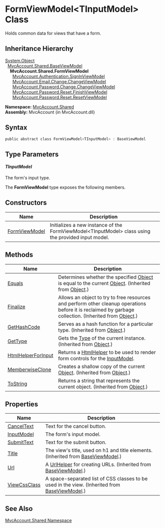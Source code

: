FormViewModel&lt;TInputModel> Class
===================================
Holds common data for views that have a form.


Inheritance Hierarchy
---------------------
[System.Object][1]  
  [MvcAccount.Shared.BaseViewModel][2]  
    **MvcAccount.Shared.FormViewModel<TInputModel>**  
      [MvcAccount.Authentication.SignInViewModel][3]  
      [MvcAccount.Email.Change.ChangeViewModel][4]  
      [MvcAccount.Password.Change.ChangeViewModel][5]  
      [MvcAccount.Password.Reset.FinishViewModel][6]  
      [MvcAccount.Password.Reset.ResetViewModel][7]  

**Namespace:** [MvcAccount.Shared][8]  
**Assembly:** MvcAccount (in MvcAccount.dll)

Syntax
------

```csharp
public abstract class FormViewModel<TInputModel> : BaseViewModel
```


Type Parameters
---------------

#### *TInputModel*
The form's input type.

The **FormViewModel<TInputModel>** type exposes the following members.


Constructors
------------

Name                            | Description                                                                                           
------------------------------- | ----------------------------------------------------------------------------------------------------- 
[FormViewModel<TInputModel>][9] | Initializes a new instance of the FormViewModel&lt;TInputModel> class using the provided input model. 


Methods
-------

Name                     | Description                                                                                                                                                
------------------------ | ---------------------------------------------------------------------------------------------------------------------------------------------------------- 
[Equals][10]             | Determines whether the specified [Object][1] is equal to the current [Object][1]. (Inherited from [Object][1].)                                            
[Finalize][11]           | Allows an object to try to free resources and perform other cleanup operations before it is reclaimed by garbage collection. (Inherited from [Object][1].) 
[GetHashCode][12]        | Serves as a hash function for a particular type. (Inherited from [Object][1].)                                                                             
[GetType][13]            | Gets the [Type][14] of the current instance. (Inherited from [Object][1].)                                                                                 
[HtmlHelperForInput][15] | Returns a [HtmlHelper<TModel>][16] to be used to render form controls for the [InputModel][17].                                                            
[MemberwiseClone][18]    | Creates a shallow copy of the current [Object][1]. (Inherited from [Object][1].)                                                                           
[ToString][19]           | Returns a string that represents the current object. (Inherited from [Object][1].)                                                                         


Properties
----------

Name               | Description                                                                                        
------------------ | -------------------------------------------------------------------------------------------------- 
[CancelText][20]   | Text for the cancel button.                                                                        
[InputModel][17]   | The form's input model.                                                                            
[SubmitText][21]   | Text for the submit button.                                                                        
[Title][22]        | The view's title, used on h1 and title elements. (Inherited from [BaseViewModel][2].)              
[Url][23]          | A [UrlHelper][24] for creating URLs. (Inherited from [BaseViewModel][2].)                          
[ViewCssClass][25] | A space-separated list of CSS classes to be used in the view. (Inherited from [BaseViewModel][2].) 


See Also
--------
[MvcAccount.Shared Namespace][8]  

[1]: http://msdn.microsoft.com/en-us/library/e5kfa45b
[2]: ../BaseViewModel/README.md
[3]: ../../MvcAccount.Authentication/SignInViewModel/README.md
[4]: ../../MvcAccount.Email.Change/ChangeViewModel/README.md
[5]: ../../MvcAccount.Password.Change/ChangeViewModel/README.md
[6]: ../../MvcAccount.Password.Reset/FinishViewModel/README.md
[7]: ../../MvcAccount.Password.Reset/ResetViewModel/README.md
[8]: ../README.md
[9]: _ctor.md
[10]: http://msdn.microsoft.com/en-us/library/bsc2ak47
[11]: http://msdn.microsoft.com/en-us/library/4k87zsw7
[12]: http://msdn.microsoft.com/en-us/library/zdee4b3y
[13]: http://msdn.microsoft.com/en-us/library/dfwy45w9
[14]: http://msdn.microsoft.com/en-us/library/42892f65
[15]: HtmlHelperForInput.md
[16]: http://msdn.microsoft.com/en-us/library/dd492619
[17]: InputModel.md
[18]: http://msdn.microsoft.com/en-us/library/57ctke0a
[19]: http://msdn.microsoft.com/en-us/library/7bxwbwt2
[20]: CancelText.md
[21]: SubmitText.md
[22]: ../BaseViewModel/Title.md
[23]: ../BaseViewModel/Url.md
[24]: http://msdn.microsoft.com/en-us/library/dd492578
[25]: ../BaseViewModel/ViewCssClass.md